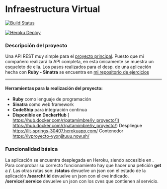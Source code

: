Infraestructura Virtual
====

[![Build Status](https://travis-ci.org/patamimbre/IV_Proyecto.svg?branch=master)](https://travis-ci.org/patamimbre/IV_Proyecto)

[![Heroku Deploy](https://www.herokucdn.com/deploy/button.svg)](https://lit-springs-30407.herokuapp.com/)

### Descripción del proyecto

Una API REST muy simple para el [proyecto principal](https://github.com/LazyHackerOrg/LazyHacker/). Puesto 
que mi compañero realizará la API completa, en esta únicamente se muestra un esqueleto de ella. Los pasos realizados para el desp. de una aplicación hecha con **Ruby - Sinatra** se encuentra en [mi repositorio de ejercicios](https://github.com/patamimbre/IV_Trabajos/blob/master/paas.md)

-------

#### Herramientas para la realización del proyecto:

* **Ruby** como lenguaje de programación
* **Sinatra** como web framework 
* **CodeShip** para integración continua 
* **Disponible en DockerHub** [ https://hub.docker.com/r/patamimbre/iv_proyecto/]( https://hub.docker.com/r/patamimbre/iv_proyecto/)
  Despliegue https://lit-springs-30407.herokuapp.com/
  Contenedor https://ivproyecto-yyxnjjtuuu.now.sh/

### Funcionalidad básica

La aplicación se encuentra desplegada en Heroku, siendo accesible en
[](https://lit-springs-30407.herokuapp.com/). Para comprobar su correcto funcionamiento hay que hacer una petición **get** a **/**.
Las otras rutas son:
**/status** devuelve un json con el estado de la aplicación
**/search/:id** devuelve un json con el cve indicado.
**/service/:service** devuelve un json con los cves que contienen al servicio.
